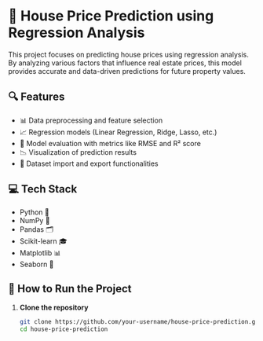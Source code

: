 # 🏡 House Price Prediction using Regression Analysis

This project focuses on predicting house prices using regression analysis. By analyzing various factors that influence real estate prices, this model provides accurate and data-driven predictions for future property values.

## 🔍 **Features**
- 📊 Data preprocessing and feature selection
- 📈 Regression models (Linear Regression, Ridge, Lasso, etc.)
- 🎯 Model evaluation with metrics like RMSE and R² score
- 📉 Visualization of prediction results
- 💾 Dataset import and export functionalities

## 💻 **Tech Stack**
- Python 🐍
- NumPy 📐
- Pandas 🗂️
- Scikit-learn 🎓
- Matplotlib 📊
- Seaborn 🌊

## 🚀 **How to Run the Project**

1. **Clone the repository**  
   ```bash
   git clone https://github.com/your-username/house-price-prediction.git
   cd house-price-prediction
